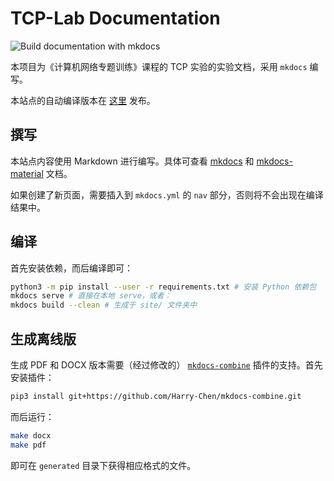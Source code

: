 # TCP-Lab Documentation

![Build documentation with mkdocs](https://github.com/thu-cs-lab/TCP-Lab-Docs/workflows/Build%20documentation%20with%20mkdocs/badge.svg)

本项目为《计算机网络专题训练》课程的 TCP 实验的实验文档，采用 `mkdocs` 编写。

本站点的自动编译版本在 [这里](https://lab.cs.tsinghua.edu.cn/tcp/doc/) 发布。

## 撰写

本站点内容使用 Markdown 进行编写。具体可查看 [mkdocs](https://www.mkdocs.org/) 和 [mkdocs-material](https://squidfunk.github.io/mkdocs-material/extensions/pymdown/) 文档。

如果创建了新页面，需要插入到 `mkdocs.yml` 的 `nav` 部分，否则将不会出现在编译结果中。

## 编译

首先安装依赖，而后编译即可：

```bash
python3 -m pip install --user -r requirements.txt # 安装 Python 依赖包
mkdocs serve # 直接在本地 serve，或者：
mkdocs build --clean # 生成于 site/ 文件夹中
```

## 生成离线版

生成 PDF 和 DOCX 版本需要（经过修改的） [`mkdocs-combine`](https://github.com/Harry-Chen/mkdocs-combine) 插件的支持。首先安装插件：

```bash
pip3 install git+https://github.com/Harry-Chen/mkdocs-combine.git
```

而后运行：

```bash
make docx
make pdf
```

即可在 `generated` 目录下获得相应格式的文件。
